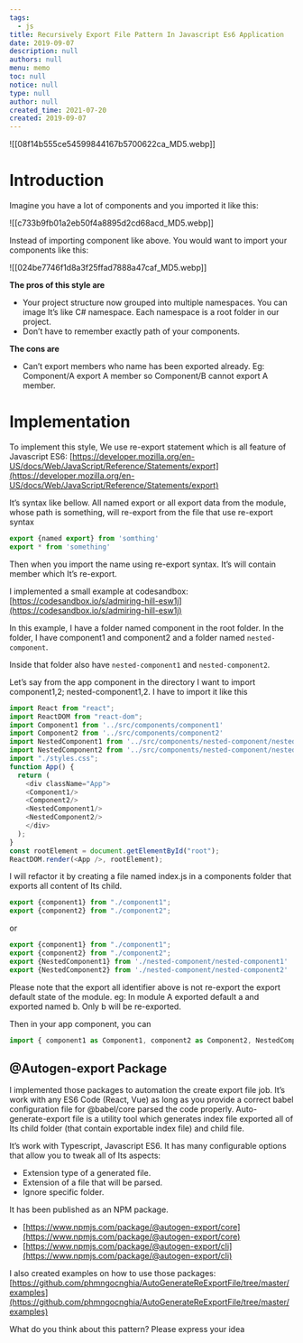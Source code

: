 ```yaml
---
tags: 
  - js
title: Recursively Export File Pattern In Javascript Es6 Application
date: 2019-09-07
description: null
authors: null
menu: memo
toc: null
notice: null
type: null
author: null
created_time: 2021-07-20
created: 2019-09-07
---
```


![[08f14b555ce54599844167b5700622ca_MD5.webp]]

# Introduction

Imagine you have a lot of components and you imported it like this:

![[c733b9fb01a2eb50f4a8895d2cd68acd_MD5.webp]]

Instead of importing component like above. You would want to import your components like this:

![[024be7746f1d8a3f25ffad7888a47caf_MD5.webp]]

**The pros of this style are**

* Your project structure now grouped into multiple namespaces. You can image It’s like C# namespace. Each namespace is a root folder in our project.
* Don’t have to remember exactly path of your components.

**The cons are**

* Can’t export members who name has been exported already. Eg: Component/A export A member so Component/B cannot export A member.

# Implementation

To implement this style, We use re-export statement which is all feature of Javascript ES6: [https://developer.mozilla.org/en-US/docs/Web/JavaScript/Reference/Statements/export](https://developer.mozilla.org/en-US/docs/Web/JavaScript/Reference/Statements/export)

It’s syntax like bellow. All named export or all export data from the module, whose path is something, will re-export from the file that use re-export syntax

```javascript
export {named export} from 'somthing'
export * from 'something'
```

Then when you import the name using re-export syntax. It’s will contain member which It’s re-export.

I implemented a small example at codesandbox: [https://codesandbox.io/s/admiring-hill-esw1j](https://codesandbox.io/s/admiring-hill-esw1j)

In this example, I have a folder named component in the root folder. In the folder, I have component1 and component2 and a folder named `nested-component`.

Inside that folder also have `nested-component1` and `nested-component2`.

Let’s say from the app component in the directory I want to import component1,2; nested-component1,2. I have to import it like this

```javascript
import React from "react";
import ReactDOM from "react-dom";
import Component1 from '../src/components/component1'
import Component2 from '../src/components/component2'
import NestedComponent1 from '../src/components/nested-component/nested-component1'
import NestedComponent2 from '../src/components/nested-component/nested-component2'
import "./styles.css";
function App() {
  return (
    <div className="App">
    <Component1/>
    <Component2/>
    <NestedComponent1/>
    <NestedComponent2/>
    </div>
  );
}
const rootElement = document.getElementById("root");
ReactDOM.render(<App />, rootElement);
```

I will refactor it by creating a file named index.js in a components folder that exports all content of Its child.

```javascript
export {component1} from "./component1";
export {component2} from "./component2";
```

or

```javascript
export {component1} from "./component1";
export {component2} from "./component2";
export {NestedComponent1} from './nested-component/nested-component1'
export {NestedComponent2} from './nested-component/nested-component2'
```

Please note that the export all identifier above is not re-export the export default state of the module. eg: In module A exported default a and exported named b. Only b will be re-exported.


Then in your app component, you can

```javascript
import { component1 as Component1, component2 as Component2, NestedComponent1, Nested} from "./components";
```

## @Autogen-export Package

I implemented those packages to automation the create export file job. It’s work with any ES6 Code (React, Vue) as long as you provide a correct babel configuration file for @babel/core parsed the code properly.
Auto-generate-export file is a utility tool which generates index file exported all of Its child folder (that contain exportable index file) and child file.

It’s work with Typescript, Javascript ES6. It has many configurable options that allow you to tweak all of Its aspects:

* Extension type of a generated file.
* Extension of a file that will be parsed.
* Ignore specific folder.

It has been published as an NPM package.

* [https://www.npmjs.com/package/@autogen-export/core](https://www.npmjs.com/package/@autogen-export/core)
* [https://www.npmjs.com/package/@autogen-export/cli](https://www.npmjs.com/package/@autogen-export/cli)

I also created examples on how to use those packages: [https://github.com/phmngocnghia/AutoGenerateReExportFile/tree/master/examples](https://github.com/phmngocnghia/AutoGenerateReExportFile/tree/master/examples)


What do you think about this pattern? Please express your idea
